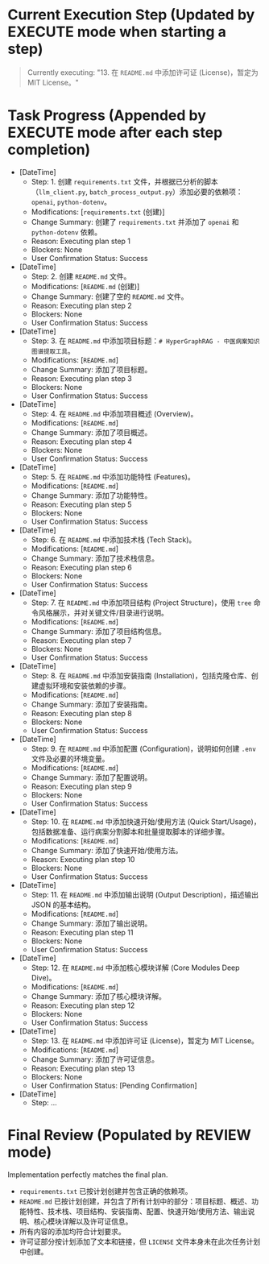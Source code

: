 # Current Execution Step (Updated by EXECUTE mode when starting a step)
> Currently executing: "13. 在 `README.md` 中添加许可证 (License)，暂定为 MIT License。"

# Task Progress (Appended by EXECUTE mode after each step completion)
*   [DateTime]
    *   Step: 1. 创建 `requirements.txt` 文件，并根据已分析的脚本（`llm_client.py`, `batch_process_output.py`）添加必要的依赖项：`openai`, `python-dotenv`。
    *   Modifications: [`requirements.txt` (创建)]
    *   Change Summary: 创建了 `requirements.txt` 并添加了 `openai` 和 `python-dotenv` 依赖。
    *   Reason: Executing plan step 1
    *   Blockers: None
    *   User Confirmation Status: Success
*   [DateTime]
    *   Step: 2. 创建 `README.md` 文件。
    *   Modifications: [`README.md` (创建)]
    *   Change Summary: 创建了空的 `README.md` 文件。
    *   Reason: Executing plan step 2
    *   Blockers: None
    *   User Confirmation Status: Success
*   [DateTime]
    *   Step: 3. 在 `README.md` 中添加项目标题：`# HyperGraphRAG - 中医病案知识图谱提取工具`。
    *   Modifications: [`README.md`]
    *   Change Summary: 添加了项目标题。
    *   Reason: Executing plan step 3
    *   Blockers: None
    *   User Confirmation Status: Success
*   [DateTime]
    *   Step: 4. 在 `README.md` 中添加项目概述 (Overview)。
    *   Modifications: [`README.md`]
    *   Change Summary: 添加了项目概述。
    *   Reason: Executing plan step 4
    *   Blockers: None
    *   User Confirmation Status: Success
*   [DateTime]
    *   Step: 5. 在 `README.md` 中添加功能特性 (Features)。
    *   Modifications: [`README.md`]
    *   Change Summary: 添加了功能特性。
    *   Reason: Executing plan step 5
    *   Blockers: None
    *   User Confirmation Status: Success
*   [DateTime]
    *   Step: 6. 在 `README.md` 中添加技术栈 (Tech Stack)。
    *   Modifications: [`README.md`]
    *   Change Summary: 添加了技术栈信息。
    *   Reason: Executing plan step 6
    *   Blockers: None
    *   User Confirmation Status: Success
*   [DateTime]
    *   Step: 7. 在 `README.md` 中添加项目结构 (Project Structure)，使用 `tree` 命令风格展示，并对关键文件/目录进行说明。
    *   Modifications: [`README.md`]
    *   Change Summary: 添加了项目结构信息。
    *   Reason: Executing plan step 7
    *   Blockers: None
    *   User Confirmation Status: Success
*   [DateTime]
    *   Step: 8. 在 `README.md` 中添加安装指南 (Installation)，包括克隆仓库、创建虚拟环境和安装依赖的步骤。
    *   Modifications: [`README.md`]
    *   Change Summary: 添加了安装指南。
    *   Reason: Executing plan step 8
    *   Blockers: None
    *   User Confirmation Status: Success
*   [DateTime]
    *   Step: 9. 在 `README.md` 中添加配置 (Configuration)，说明如何创建 `.env` 文件及必要的环境变量。
    *   Modifications: [`README.md`]
    *   Change Summary: 添加了配置说明。
    *   Reason: Executing plan step 9
    *   Blockers: None
    *   User Confirmation Status: Success
*   [DateTime]
    *   Step: 10. 在 `README.md` 中添加快速开始/使用方法 (Quick Start/Usage)，包括数据准备、运行病案分割脚本和批量提取脚本的详细步骤。
    *   Modifications: [`README.md`]
    *   Change Summary: 添加了快速开始/使用方法。
    *   Reason: Executing plan step 10
    *   Blockers: None
    *   User Confirmation Status: Success
*   [DateTime]
    *   Step: 11. 在 `README.md` 中添加输出说明 (Output Description)，描述输出 JSON 的基本结构。
    *   Modifications: [`README.md`]
    *   Change Summary: 添加了输出说明。
    *   Reason: Executing plan step 11
    *   Blockers: None
    *   User Confirmation Status: Success
*   [DateTime]
    *   Step: 12. 在 `README.md` 中添加核心模块详解 (Core Modules Deep Dive)。
    *   Modifications: [`README.md`]
    *   Change Summary: 添加了核心模块详解。
    *   Reason: Executing plan step 12
    *   Blockers: None
    *   User Confirmation Status: Success
*   [DateTime]
    *   Step: 13. 在 `README.md` 中添加许可证 (License)，暂定为 MIT License。
    *   Modifications: [`README.md`]
    *   Change Summary: 添加了许可证信息。
    *   Reason: Executing plan step 13
    *   Blockers: None
    *   User Confirmation Status: [Pending Confirmation]
*   [DateTime]
    *   Step: ...

# Final Review (Populated by REVIEW mode)
Implementation perfectly matches the final plan. 

- `requirements.txt` 已按计划创建并包含正确的依赖项。
- `README.md` 已按计划创建，并包含了所有计划中的部分：项目标题、概述、功能特性、技术栈、项目结构、安装指南、配置、快速开始/使用方法、输出说明、核心模块详解以及许可证信息。
- 所有内容的添加均符合计划要求。
- 许可证部分按计划添加了文本和链接，但 `LICENSE` 文件本身未在此次任务计划中创建。